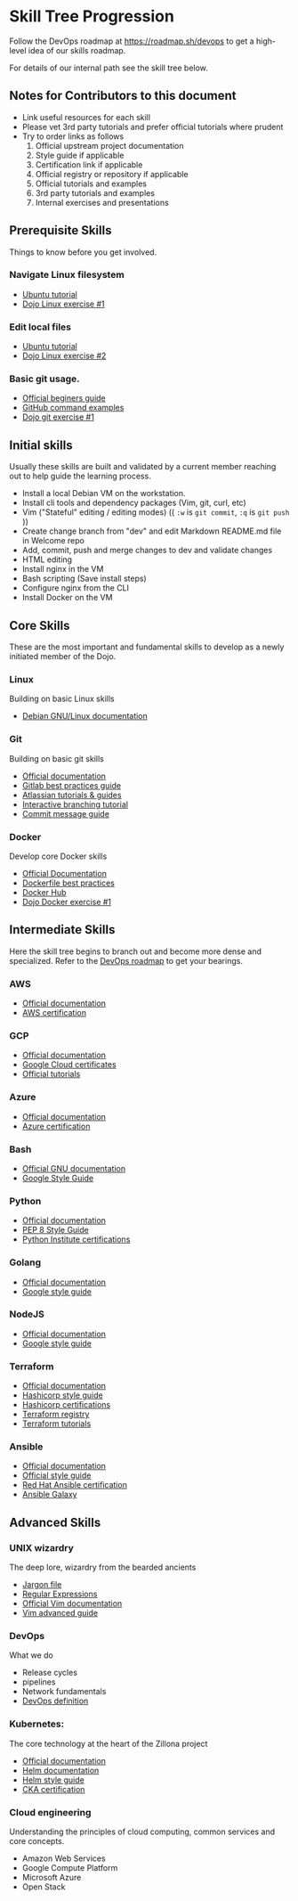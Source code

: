 # Skill Tree Progression

Follow the DevOps roadmap at https://roadmap.sh/devops to get a high-level idea of our skills roadmap. 

For details of our internal path see the skill tree below.

## Notes for Contributors to this document

 * Link useful resources for each skill
 * Please vet 3rd party tutorials and prefer official tutorials where prudent
 * Try to order links as follows
   1. Official upstream project documentation
   1. Style guide if applicable
   1. Certification link if applicable
   1. Official registry or repository if applicable
   1. Official tutorials and examples
   1. 3rd party tutorials and examples
   1. Internal exercises and presentations

## Prerequisite Skills

Things to know before you get involved.

### Navigate Linux filesystem

 * [Ubuntu tutorial](https://ubuntu.com/tutorials/command-line-for-beginners#1-overview)
 * [Dojo Linux exercise #1](linux_exercise-1.md)

### Edit local files

 * [Ubuntu tutorial](https://ubuntu.com/tutorials/command-line-for-beginners#1-overview)
 * [Dojo Linux exercise #2](linux_exercise-2.md)

### Basic git usage.

 * [Official beginers guide](https://git-scm.com/book/en/v2/Git-Basics-Recording-Changes-to-the-Repository)
 * [GitHub command examples](https://docs.github.com/en/get-started/using-git/about-git#github-and-the-command-line)
 * [Dojo git exercise #1](git_exercise-1.md)

## Initial skills

Usually these skills are built and validated by a current member reaching out to help guide the learning process.

 * Install a local Debian VM on the workstation.
 * Install cli tools and dependency packages (Vim, git, curl, etc)
 * Vim ("Stateful" editing / editing modes) (( `:w` is `git commit`, `:q` is `git push` ))
 * Create change branch from "dev" and edit Markdown README.md file in Welcome repo 
 * Add, commit, push and merge changes to dev and validate changes
 * HTML editing
 * Install nginx in the VM
 * Bash scripting (Save install steps)
 * Configure nginx from the CLI
 * Install Docker on the VM

## Core Skills

These are the most important and fundamental skills to develop as a newly initiated member of the Dojo.

### Linux

Building on basic Linux skills

  * [Debian GNU/Linux documentation](https://www.debian.org/doc/)

### Git

Building on basic git skills

  * [Official documentation](https://www.git-scm.com/doc)
  * [Gitlab best practices guide](https://about.gitlab.com/topics/version-control/version-control-best-practices/)
  * [Atlassian tutorials & guides](https://www.atlassian.com/git/tutorials)
  * [Interactive branching tutorial](https://learngitbranching.js.org/)
  * [Commit message guide](https://cbea.ms/git-commit/)

### Docker

Develop core Docker skills

  * [Official Documentation](https://docs.docker.com/)
  * [Dockerfile best practices](https://docs.docker.com/guides/workshop/09_image_best/)
  * [Docker Hub](https://hub.docker.com/)
  * [Dojo Docker exercise #1](docker_exercise-1.md)

## Intermediate Skills

Here the skill tree begins to branch out and become more dense and specialized. 
Refer to the [DevOps roadmap](https://roadmap.sh/devops) to get your bearings.

### AWS

  * [Official documentation](https://www.atlassian.com/git/tutorials)
  * [AWS certification](https://aws.amazon.com/certification/)

### GCP

  * [Official documentation](https://cloud.google.com/docs)
  * [Google Cloud certificates](https://cloud.google.com/learn/certification)
  * [Official tutorials](https://cloud.google.com/docs/tutorials)

### Azure

  * [Official documentation](https://learn.microsoft.com/en-us/azure/?product=popular)
  * [Azure certification](https://learn.microsoft.com/en-us/credentials/browse/?credential_types=certification&products=azure)

### Bash

  * [Official GNU documentation](https://www.gnu.org/savannah-checkouts/gnu/bash/manual/bash.html)
  * [Google Style Guide](https://google.github.io/styleguide/shellguide.html)

### Python

  * [Official documentation](https://docs.python.org/3/)
  * [PEP 8 Style Guide](https://peps.python.org/pep-0008/)
  * [Python Institute certifications](https://pythoninstitute.org/certification-tracks)

### Golang

  * [Official documentation](https://go.dev/doc/)
  * [Google style guide](https://google.github.io/styleguide/go/)

### NodeJS

  * [Official documentation](https://nodejs.org/docs/latest/api/documentation.html)
  * [Google style guide](https://google.github.io/styleguide/jsguide.html)

### Terraform

  * [Official documentation](https://developer.hashicorp.com/terraform/docs)
  * [Hashicorp style guide](https://developer.hashicorp.com/terraform/language/style)
  * [Hashicorp certifications](https://developer.hashicorp.com/certifications)
  * [Terraform registry](https://registry.terraform.io/browse/modules)
  * [Terraform tutorials](https://developer.hashicorp.com/terraform/tutorials/)

### Ansible

  * [Official documentation](https://docs.ansible.com/)
  * [Official style guide](https://docs.ansible.com/ansible/2.10/dev_guide/style_guide/index.html)
  * [Red Hat Ansible certification](https://www.redhat.com/en/technologies/management/ansible/training-and-certification)
  * [Ansible Galaxy](https://galaxy.ansible.com/ui/)

## Advanced Skills

### UNIX wizardry

The deep lore, wizardry from the bearded ancients

  * [Jargon file](http://www.catb.org/jargon/html/)
  * [Regular Expressions](https://en.wikipedia.org/wiki/Regular_expression)
  * [Official Vim documentation](https://www.vim.org/docs.php)
  * [Vim advanced guide](https://thevaluable.dev/vim-advanced/)

### DevOps

What we do

  * Release cycles
  * pipelines
  * Network fundamentals
  * [DevOps definition](https://en.wikipedia.org/wiki/DevOps)

### Kubernetes: 

The core technology at the heart of the Zillona project

  * [Official documentation](https://kubernetes.io/docs/home/)
  * [Helm documentation](https://helm.sh/docs/)
  * [Helm style guide](https://helm.sh/docs/chart_template_guide/yaml_techniques/)
  * [CKA certification](https://training.linuxfoundation.org/certification/certified-kubernetes-administrator-cka/)

### Cloud engineering

Understanding the principles of cloud computing, common services and core
concepts.

  * Amazon Web Services
  * Google Compute Platform
  * Microsoft Azure
  * Open Stack
